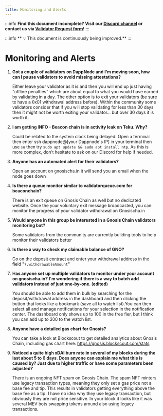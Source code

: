 ```yaml
---
title: Monitoring and Alerts
---
```


:::info
**Find this document incomplete? Visit our [Discord channel](https://discord.gg/gnosischain) or contact us via [Validator Request form](https://tally.so/r/3y4V1W)!** 
:::

:::info
** :bulb: This document is continuously being improved.** 
:::

# Monitoring and Alerts

1. **Got a couple of validators on DappNode and I'm moving soon, how can I pause validators to avoid missing attestations?**

    Either leave your validator as it is and then you will end up just having "offline penalties" which are about equal to what you would have earned by validating in a day. The other option is to exit your validators (be sure to have a 0x01 withdrawal address before). Within the community some validators consider that if you will stop validating for less than 30 days then it might not be worth exiting your validator... but over 30 days it is worth it.
    
2. **I am getting INFO - Beacon chain is in activity leak on Teku. Why?**

    Could be related to the system clock being delayed. Open a terminal then enter ssh dappnode@[your Dappnode's IP] in your terminal then use `su` then try `sudo apt update && sudo apt install ntp`. As this is more complex, don't hesitate to ask on our Discord for help if needed.
    
3. **Anyone has an automated alert for their validators?**
    
    Open an account on gnosischa.in it will send you an email when the node goes down
    
4. **Is there a queue monitor similar to validatorqueue.com for beaconchain?**
    
    There is an exit queue on Gnosis Chain as well but no dedicated website. Once the your voluntary exit message broadcasted, you can monitor the progress of your validator withdrawal on Gnosischa.in
    
5. **Would anyone in this group be interested in a Gnosis Chain validators monitoring bot?**
    
    Some validators from the community are currently building tools to help monitor their validators better
    
6. **Is there a way to check my claimable balance of GNO?**
    
    Go on the [deposit contract](https://gnosisscan.io/address/0x0B98057eA310F4d31F2a452B414647007d1645d9#readProxyContract) and enter your withdrawal address in the field "`7.withdrawableAmount`"
    
7. **Has anyone set up multiple validators to monitor under your account on gnosischa.in? I'm wondering if there is a way to batch add validators instead of just one-by-one. (edited)**
    
    You should be able to add them in bulk by searching for the deposit/withdrawal address in the dashboard and then clicking the button that looks like a bookmark (save all to watch list).You can then select all and manage notifications for your selection in the notification center. The dashboard only shows up to 100 in the free fier, but I think you can add up to 300 to the watch list.
    
8. **Anyone have a detailed gas chart for Gnosis?**
    
    You can take a look at Blockscout to get detailed analytics about Gnosis Chain, including gas chart here: https://gnosis.blockscout.com/stats
    
9. **Noticed a quite high xDAI burn rate in several of my blocks during the last about 5 to 6 days. Does anyone can explain me what this is caused by? Just due to higher traffic or have some parameters been adjusted?**
    
    There is an ongoing NFT spam on Gnosis Chain. The spam NFT minters use legacy transaction types, meaning they only set a gas price not a base fee and tip. This results in validators getting everything above the base fee as a tip. I have no idea why they use legacy transaction, but obviously they are not price sensitive. In your block it looks like it was several MEV bots swapping tokens around also using legacy transactions.
